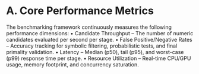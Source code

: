 # A. Core Performance Metrics

The benchmarking framework continuously measures the following performance dimensions:
• Candidate Throughput – The number of numeric candidates evaluated per second per stage.
• False Positive/Negative Rates – Accuracy tracking for symbolic filtering, probabilistic tests, and final primality validation.
• Latency – Median (p50), tail (p95), and worst-case (p99) response time per stage.
• Resource Utilization – Real-time CPU/GPU usage, memory footprint, and concurrency saturation.

